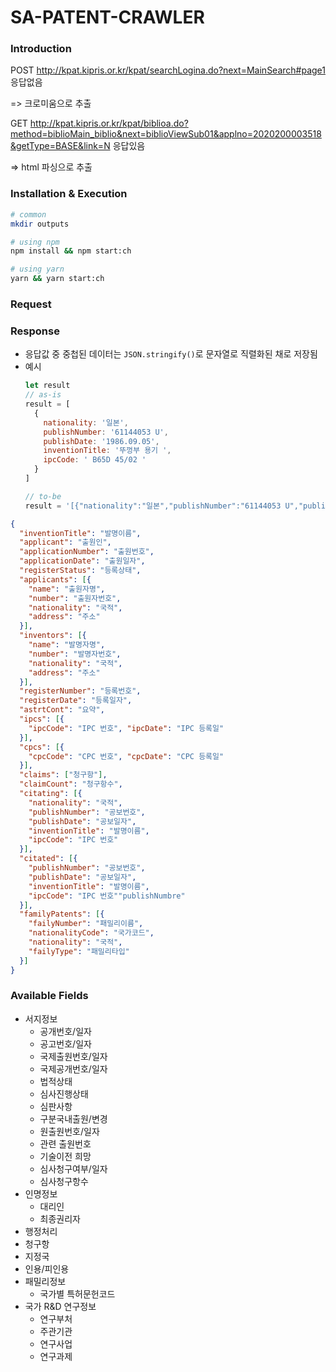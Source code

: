 # SA-PATENT-CRAWLER

### Introduction

POST  http://kpat.kipris.or.kr/kpat/searchLogina.do?next=MainSearch#page1
응답없음

=> 크로미움으로 추출

GET http://kpat.kipris.or.kr/kpat/biblioa.do?method=biblioMain_biblio&next=biblioViewSub01&applno=2020200003518&getType=BASE&link=N
응답있음

=> html 파싱으로 추출
### Installation & Execution

```sh
# common
mkdir outputs

# using npm
npm install && npm start:ch 

# using yarn
yarn && yarn start:ch
```

### Request

<!-- - 검색어별
```js
const obj = {
  keyword: '검색어'
}
```

- 날짜별
```js
const obj = {
  date: '날짜 (YYYY-MM-DD ~ YYYY-MM-DD)'
}
```

- 검색어 + 날짜별
```js
const obj = {
  keyword: '검색어',
  date: '날짜 (YYYY-MM-DD ~ YYYY-MM-DD)'
}
``` -->

### Response

- 응답값 중 중첩된 데이터는 `JSON.stringify()`로 문자열로 직렬화된 채로 저장됨
- 예시
  ```js
  let result
  // as-is
  result = [
    {
      nationality: '일본',
      publishNumber: '61144053 U',
      publishDate: '1986.09.05',
      inventionTitle: '뚜껑부 용기 ',
      ipcCode: ' B65D 45/02 '
    }
  ]

  // to-be
  result = '[{"nationality":"일본","publishNumber":"61144053 U","publishDate":"1986.09.05","inventionTitle":"뚜껑부 용기 ","ipcCode":" B65D 45/02 "}]'
  ```

```json
{
  "inventionTitle": "발명이름",
  "applicant": "출원인",
  "applicationNumber": "출원번호",
  "applicationDate": "출원일자",
  "registerStatus": "등록상태",
  "applicants": [{
    "name": "출원자명", 
    "number": "출원자번호",
    "nationality": "국적",
    "address": "주소"
  }],
  "inventors": [{
    "name": "발명자명", 
    "number": "발명자번호",
    "nationality": "국적",
    "address": "주소"
  }],
  "registerNumber": "등록번호",
  "registerDate": "등록일자",
  "astrtCont": "요약",
  "ipcs": [{
    "ipcCode": "IPC 번호", "ipcDate": "IPC 등록일"
  }],
  "cpcs": [{
    "cpcCode": "CPC 번호", "cpcDate": "CPC 등록일"
  }],
  "claims": ["청구항"],
  "claimCount": "청구항수",
  "citating": [{
    "nationality": "국적",
    "publishNumber": "공보번호",
    "publishDate": "공보일자",
    "inventionTitle": "발명이름",
    "ipcCode": "IPC 번호"
  }],
  "citated": [{
    "publishNumber": "공보번호",
    "publishDate": "공보일자",
    "inventionTitle": "발명이름",
    "ipcCode": "IPC 번호""publishNumbre"
  }],
  "familyPatents": [{
    "failyNumber": "패밀리이름", 
    "nationalityCode": "국가코드", 
    "nationality": "국적", 
    "failyType": "패밀리타입"
  }]
}
```

### Available Fields

- 서지정보
  - 공개번호/일자
  - 공고번호/일자
  - 국제출원번호/일자
  - 국제공개번호/일자
  - 법적상태
  - 심사진행상태
  - 심판사항
  - 구분국내출원/변경
  - 원출원번호/일자
  - 관련 출원번호
  - 기술이전 희망
  - 심사청구여부/일자
  - 심사청구항수
- 인명정보
  - 대리인
  - 최종권리자
- 행정처리
- 청구항
- 지정국
- 인용/피인용
- 패밀리정보
  - 국가별 특허문헌코드
- 국가 R&D 연구정보
  - 연구부처
  - 주관기관
  - 연구사업
  - 연구과제